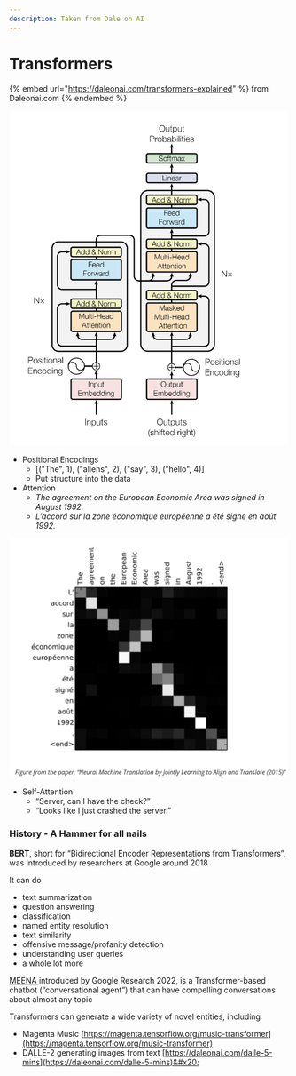 ```yaml
---
description: Taken from Dale on AI
---
```


# Transformers

{% embed url="https://daleonai.com/transformers-explained" %}
from Daleonai.com
{% endembed %}

![](.gitbook/assets/TransformerArchitecture.png)

* Positional Encodings
  * \[("The", 1), ("aliens", 2), ("say", 3), ("hello", 4)]
  * Put structure into the data
* Attention
  * _The agreement on the European Economic Area was signed in August 1992._
  * _L’accord sur la zone économique européenne a été signé en août 1992._



![](.gitbook/assets/Attention001.png)

* Self-Attention
  * “Server, can I have the check?”
  * “Looks like I just crashed the server.”

### History - A Hammer for all nails

**BERT**, short for “Bidirectional Encoder Representations from Transformers”, was introduced by researchers at Google around 2018

&#x20;It can do&#x20;

* text summarization
* question answering
* classification
* named entity resolution
* text similarity
* offensive message/profanity detection
* understanding user queries
* a whole lot more

[MEENA ](https://ai.googleblog.com/2020/01/towards-conversational-agent-that-can.html)  introduced by Google Research 2022, is a Transformer-based chatbot (“conversational agent”) that can have compelling conversations about almost any topic&#x20;

Transformers can generate a wide variety of novel entities, including

* Magenta Music [https://magenta.tensorflow.org/music-transformer](https://magenta.tensorflow.org/music-transformer)
* DALLE-2 generating images from text  [https://daleonai.com/dalle-5-mins](https://daleonai.com/dalle-5-mins)&#x20;

